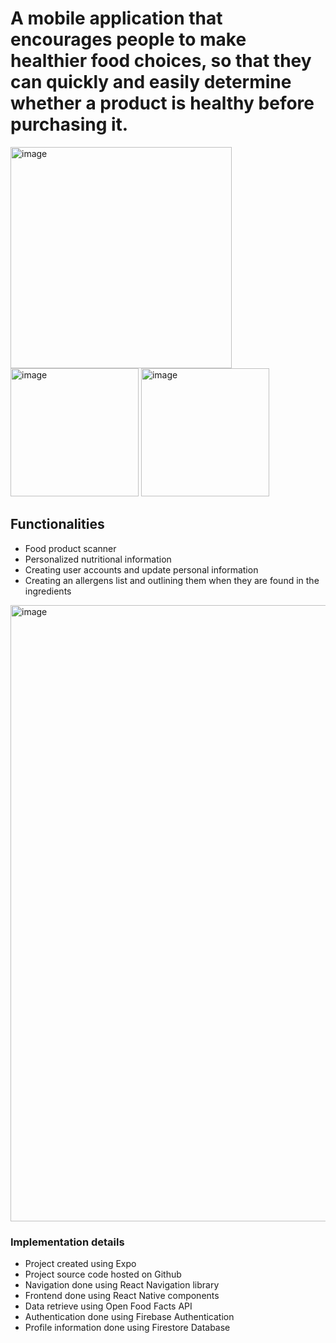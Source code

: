 # A mobile application that encourages people to make healthier food choices, so that they can quickly and easily determine whether a product is healthy before purchasing it.

<img width="354" alt="image" src="https://github.com/SpanacheNarcis/customised-food-labels/assets/43211787/a59aface-8a73-4145-b828-eeed769fc67c">
<img width="205" alt="image" src="https://github.com/SpanacheNarcis/customised-food-labels/assets/43211787/a72b3df0-cd45-4bef-aa34-b0205a71d1ab">

<img width="205" alt="image" src="https://github.com/SpanacheNarcis/customised-food-labels/assets/43211787/f14813cf-089c-4b34-b7f6-fe233867836a">



## **Functionalities**
- Food product scanner
- Personalized nutritional information
- Creating user accounts and update personal information
- Creating an allergens list and outlining them when they are found in the ingredients

<img width="986" alt="image" src="https://github.com/SpanacheNarcis/customised-food-labels/assets/43211787/fe13cd68-5299-46b1-a2cc-9683b049320f">

###  **Implementation details**
- Project created using Expo
 -   Project source code hosted on Github
 -   Navigation done using React Navigation library
 -   Frontend done using React Native components
 -   Data retrieve using Open Food Facts API
 -   Authentication done using Firebase Authentication
 -   Profile information done using Firestore Database
